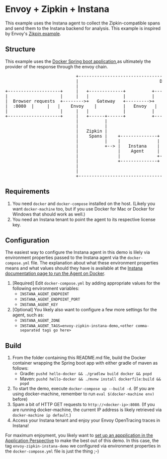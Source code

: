# Envoy + Zipkin + Instana

This example uses the Instana agent to collect the Zipkin-compatible spans and send them to the Instana backend for analysis.
This example is inspired by Envoy's [Zikpin example](https://www.envoyproxy.io/docs/envoy/latest/start/sandboxes/zipkin_tracing).

## Structure

This example uses the [Docker Spring boot application](https://spring.io/guides/gs/spring-boot-docker/),as ultimately the provider of the response through the envoy chain.

<pre>
                           +-----------------------------------------------------------------------+
                           |                               Docker                                  |
                           |                                                                       |
+--------------------+     |   +-------------+          +-----------+          +---------------+   |    +--------------+
|                    |     |   |             |          |           |          |               |   |    |              |
|  Browser requests  +-------->+   Gateway   +--------->+   Proxy   +--------->+  Spring Boot  |   |    |   Instana    |
|  <docker-ip>:8080  |     |   |    Envoy    |          |   Envoy   |          |      App      |   |    |   Backend    |
|                    |     |   |             |          |           |          |               |   |    |              |
+--------------------+     |   +------+------+          +-----+-----+          +---------------+   |    +------------^-+
                           |          |                       |                                    |                 |
                           |          |                       |                                    |                 |
                           |   Zipkin |                       | Zipkin                             |                 |
                           |    Spans |    +--------------+   |  Spans                             |                 |
                           |          |    |              |   |                                    |                 |
                           |          +--> |   Instana    | <-+                                    |                 |
                           |               |    Agent     |                                        |                 |
                           |               |              +----------------------------------------------------------+
                           |               +--------------+                                        |
                           |                                                                       |
                           |                                                                       |
                           +-----------------------------------------------------------------------+
</pre>

## Requirements

1. You need `docker` and `docker-compose` installed on the host. (Likely you want `docker-machine` too, but if you use Docker for Mac or Docker for Windows that should work as well.)
2. You need an Instana tenant to point the agent to its respective license key.

## Configuration

The easiest way to configure the Instana agent in this demo is lilely via environment properties passed
to the Instana agent via the `docker-compose.yml` file.
The explanation about what these environment properties means and what values should they have is available at the [Instana documentation page to run the Agent on Docker](https://docs.instana.io/quick_start/agent_setup/container/docker/).

1. \[Required\] Edit `docker-compose.yml` by adding appropriate values for the following environment variables:
   * `INSTANA_AGENT_ENDPOINT`
   * `INSTANA_AGENT_ENDPOINT_PORT`
   * `INSTANA_AGENT_KEY`
2. \[Optional\] You likely also want to configure a few more settings for the agent, such as:
   * `INSTANA_AGENT_ZONE`
   * `INSTANA_AGENT_TAGS=envoy-zipkin-instana-demo,<other comma-separated tags go here>`

## Build

1. From the folder containing this README.md file, build the Docker container wrapping the Spring boot app with either gradle of maven as follows:
   * Gradle: `pushd hello-docker && ./gradlew build docker && popd`
   * Maven: `pushd hello-docker && ./mvnw install dockerfile:build && popd`
2. To start the demo, execute `docker-compose up --build -d`. (If you are using docker-machine, remember to run `eval $(docker-machine env)` before)
3. Spam a bit of HTTP GET requests to `http://<docker-ip>:8080`. (If you are running docker-machine, the current IP address is likely retrieved via `docker-machine ip default`.)
4. Access your Instana tenant and enjoy your Envoy OpenTracing traces in Instana!

For maximum enjoyment, you likely want to [set up an appplication in the Application Perspective](https://docs.instana.io/products/application_service_management/#application-perspectives) to make the best out of this demo. In this case, the tag `envoy-zipkin-instana-demo` we configured via environment properties in the `docker-compose.yml` file is just the thing ;-)